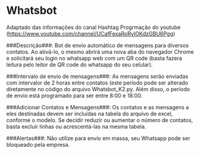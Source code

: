 # Whatsbot
Adaptado das informações do canal Hashtag Progrmação do youtube (https://www.youtube.com/channel/UCafFexaRoRylOKdzGBU6Pgg)

###Descrição###:
Bot de envio automático de mensagens para diversos contatos. 
Ao ativá-lo, o mesmo abrirá uma nova aba do navegador Chrome e solicitará seu login no whatsapp web com um QR code (basta fazera leitura pelo leitor de QR 
code do whatsapp do seu celular). 

###Intervalo de envio de mensagens###: 
As mensagens serão enviadas com intervalor de 2 horas entre contatos (este período pode ser alterado diretamente no código do arquivo Whatsbot_K2.py.
Além disso, o período de envio está programado para ser entre 8:00 e 18:00.

###Adicionar Contatos e Mensagens###:
Os contatos e as mensagens a eles destinadas devem ser incluídas na tabela do arquivo de excel, conforme o modelo. Se decidir reduzir ou aumentar o número de contatos,
basta excluir linhas ou acrescentá-las na mesma tabela.

###Alertas###:
Não utilize para envio em massa, seu Whatsapp pode ser bloqueado pela empresa.


